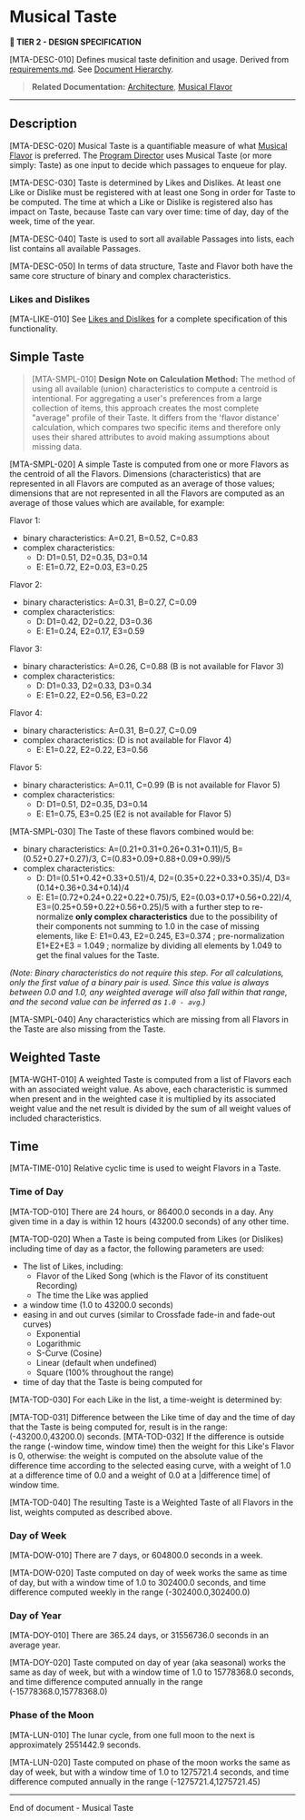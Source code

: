 # Musical Taste

**🎼 TIER 2 - DESIGN SPECIFICATION**

[MTA-DESC-010] Defines musical taste definition and usage. Derived from [requirements.md](REQ001-requirements.md). See [Document Hierarchy](GOV001-document_hierarchy.md).

> **Related Documentation:** [Architecture](SPEC001-architecture.md), [Musical Flavor](SPEC003-musical_flavor.md)

---

## Description

[MTA-DESC-020] Musical Taste is a quantifiable measure of what [Musical Flavor](SPEC003-musical_flavor.md) is preferred. The [Program Director](SPEC005-program_director.md) uses Musical Taste (or more simply: Taste) as one input to decide which passages to enqueue for play.

[MTA-DESC-030] Taste is determined by Likes and Dislikes.  At least one Like or Dislike must be registered with at least one Song in order for Taste
to be computed.  The time at which a Like or Dislike is registered also has impact on Taste, because Taste can vary over time: time of day,
day of the week, time of the year.

[MTA-DESC-040] Taste is used to sort all available Passages into lists, each list contains all available Passages.

[MTA-DESC-050] In terms of data structure, Taste and Flavor both have the same core structure of binary and complex characteristics.

### Likes and Dislikes

[MTA-LIKE-010] See [Likes and Dislikes](SPEC006-like_dislike.md) for a complete specification of this functionality.


## Simple Taste

> [MTA-SMPL-010] **Design Note on Calculation Method:** The method of using all available (union) characteristics to compute a centroid is intentional. For aggregating a user's preferences from a large collection of items, this approach creates the most complete "average" profile of their Taste. It differs from the 'flavor distance' calculation, which compares two specific items and therefore only uses their shared attributes to avoid making assumptions about missing data.

[MTA-SMPL-020] A simple Taste is computed from one or more Flavors as the centroid of all the Flavors.  Dimensions (characteristics) that are represented 
in all Flavors are computed as an average of those values; dimensions that are not represented in all the Flavors are computed as an average 
of those values which are available, for example:

Flavor 1:
 - binary characteristics: A=0.21, B=0.52, C=0.83
 - complex characteristics:
   - D: D1=0.51, D2=0.35, D3=0.14
   - E: E1=0.72, E2=0.03, E3=0.25
   
Flavor 2:
 - binary characteristics: A=0.31, B=0.27, C=0.09
 - complex characteristics:
   - D: D1=0.42, D2=0.22, D3=0.36
   - E: E1=0.24, E2=0.17, E3=0.59

Flavor 3:
 - binary characteristics: A=0.26, C=0.88 (B is not available for Flavor 3)
 - complex characteristics:
   - D: D1=0.33, D2=0.33, D3=0.34
   - E: E1=0.22, E2=0.56, E3=0.22

Flavor 4:
 - binary characteristics: A=0.31, B=0.27, C=0.09
 - complex characteristics: (D is not available for Flavor 4)
   - E: E1=0.22, E2=0.22, E3=0.56

Flavor 5:
 - binary characteristics: A=0.11, C=0.99 (B is not available for Flavor 5)
 - complex characteristics:
   - D: D1=0.51, D2=0.35, D3=0.14
   - E: E1=0.75, E3=0.25 (E2 is not available for Flavor 5)
   
[MTA-SMPL-030] The Taste of these flavors combined would be:
 - binary characteristics: A=(0.21+0.31+0.26+0.31+0.11)/5, B=(0.52+0.27+0.27)/3, C=(0.83+0.09+0.88+0.09+0.99)/5
 - complex characteristics:
   - D: D1=(0.51+0.42+0.33+0.51)/4, D2=(0.35+0.22+0.33+0.35)/4, D3=(0.14+0.36+0.34+0.14)/4
   - E: E1=(0.72+0.24+0.22+0.22+0.75)/5, E2=(0.03+0.17+0.56+0.22)/4, E3=(0.25+0.59+0.22+0.56+0.25)/5
with a further step to re-normalize **only complex characteristics** due to the possibility of their components not summing to 1.0 in the case of missing elements,
like E: E1=0.43, E2=0.245, E3=0.374 ; pre-normalization E1+E2+E3 = 1.049 ; normalize by dividing all elements by 1.049 to get the final values for the Taste.

*(Note: Binary characteristics do not require this step. For all calculations, only the first value of a binary pair is used. Since this value is always between 0.0 and 1.0, any weighted average will also fall within that range, and the second value can be inferred as `1.0 - avg`.)*

[MTA-SMPL-040] Any characteristics which are missing from all Flavors in the Taste are also missing from the Taste.

## Weighted Taste
<a name="weighted-taste"></a>

[MTA-WGHT-010] A weighted Taste is computed from a list of Flavors each with an associated weight value. As above, each characteristic is summed when present and in the
weighted case it is multiplied by its associated weight value and the net result is divided by the sum of all weight values of included characteristics.

## Time
[MTA-TIME-010] Relative cyclic time is used to weight Flavors in a Taste.

### Time of Day
[MTA-TOD-010] There are 24 hours, or 86400.0 seconds in a day.  Any given time in a day is within 12 hours (43200.0 seconds) of any other time.

[MTA-TOD-020] When a Taste is being computed from Likes (or Dislikes) including time of day as a factor, the following parameters are used:
- The list of Likes, including:
  - Flavor of the Liked Song (which is the Flavor of its constituent Recording)
  - The time the Like was applied
- a window time (1.0 to 43200.0 seconds)
- easing in and out curves (similar to Crossfade fade-in and fade-out curves)
  - Exponential
  - Logarithmic
  - S-Curve (Cosine)
  - Linear (default when undefined)
  - Square (100% throughout the range)
- time of day that the Taste is being computed for

[MTA-TOD-030] For each Like in the list, a time-weight is determined by:

[MTA-TOD-031] Difference between the Like time of day and the time of day that the Taste is being computed for, result is in the range: (-43200.0,43200.0) seconds.
[MTA-TOD-032] If the difference is outside the range (-window time, window time) then the weight for this Like's Flavor is 0, otherwise:
the weight is computed on the absolute value of the difference time according to the selected easing curve, with a weight of 1.0 at a difference time
of 0.0 and a weight of 0.0 at a |difference time| of window time.

[MTA-TOD-040] The resulting Taste is a Weighted Taste of all Flavors in the list, weights computed as described above.

### Day of Week
[MTA-DOW-010] There are 7 days, or 604800.0 seconds in a week.

[MTA-DOW-020] Taste computed on day of week works the same as time of day, but with a window time of 1.0 to 302400.0 seconds, and time difference computed weekly
in the range (-302400.0,302400.0)

### Day of Year
[MTA-DOY-010] There are 365.24 days, or 31556736.0 seconds in an average year.

[MTA-DOY-020] Taste computed on day of year (aka seasonal) works the same as day of week, but with a window time of 1.0 to 15778368.0 seconds,
and time difference computed annually in the range (-15778368.0,15778368.0)

### Phase of the Moon
[MTA-LUN-010] The lunar cycle, from one full moon to the next is approximately 2551442.9 seconds.

[MTA-LUN-020] Taste computed on phase of the moon works the same as day of week, but with a window time of 1.0 to 1275721.4 seconds,
and time difference computed annually in the range (-1275721.4,1275721.45)

----
End of document - Musical Taste
